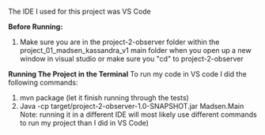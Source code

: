 The IDE I used for this project was VS Code

**Before Running:**
1. Make sure you are in the project-2-observer folder within the project_01_madsen_kassandra_v1 main folder when you open up a new window in visual studio or make sure you "cd" to project-2-observer

**Running The Project in the Terminal**
To run my code in VS code I did the following commands:
1. mvn package (let it finish running through the tests)
2. Java -cp target/project-2-observer-1.0-SNAPSHOT.jar Madsen.Main
Note: running it in a different IDE will most likely use different commands to run my project than I did in VS Code)